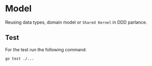 # Model

Reusing data types, domain model or `Shared Kernel` in DDD parlance.

## Test

For the test run the following command:

```sh
go test ./...
```
